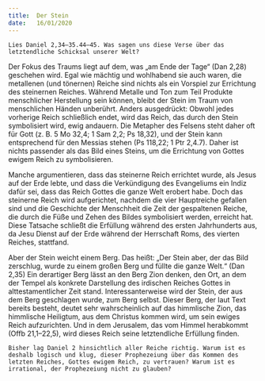 ```yaml
---
title:  Der Stein
date:   16/01/2020
---
```


`Lies Daniel 2,34–35.44–45. Was sagen uns diese Verse über das letztendliche Schicksal unserer Welt?`

Der Fokus des Traums liegt auf dem, was „am Ende der Tage“ (Dan 2,28) geschehen wird. Egal wie mächtig und wohlhabend sie auch waren, die metallenen (und tönernen) Reiche sind nichts als ein Vorspiel zur Errichtung des steinernen Reiches. Während Metalle und Ton zum Teil Produkte menschlicher Herstellung sein können, bleibt der Stein im Traum von menschlichen Händen unberührt. Anders ausgedrückt: Obwohl jedes vorherige Reich schließlich endet, wird das Reich, das durch den Stein symbolisiert wird, ewig andauern. Die Metapher des Felsens steht daher oft für Gott (z. B. 5 Mo 32,4; 1 Sam 2,2; Ps 18,32), und der Stein kann entsprechend für den Messias stehen (Ps 118,22; 1 Ptr 2,4.7). Daher ist nichts passender als das Bild eines Steins, um die Errichtung von Gottes ewigem Reich zu symbolisieren.

Manche argumentieren, dass das steinerne Reich errichtet wurde, als Jesus auf der Erde lebte, und dass die Verkündigung des Evangeliums ein Indiz dafür sei, dass das Reich Gottes die ganze Welt erobert habe. Doch das steinerne Reich wird aufgerichtet, nachdem die vier Hauptreiche gefallen sind und die Geschichte der Menschheit die Zeit der gespaltenen Reiche, die durch die Füße und Zehen des Bildes symbolisiert werden, erreicht hat. Diese Tatsache schließt die Erfüllung während des ersten Jahrhunderts aus, da Jesu Dienst auf der Erde während der Herrschaft Roms, des vierten Reiches, stattfand.

Aber der Stein weicht einem Berg. Das heißt: „Der Stein aber, der das Bild zerschlug, wurde zu einem großen Berg und füllte die ganze Welt.“ (Dan 2,35) Ein derartiger Berg lässt an den Berg Zion denken, den Ort, an dem der Tempel als konkrete Darstellung des irdischen Reiches Gottes in alttestamentlicher Zeit stand. Interessanterweise wird der Stein, der aus dem Berg geschlagen wurde, zum Berg selbst. Dieser Berg, der laut Text bereits besteht, deutet sehr wahrscheinlich auf das himmlische Zion, das himmlische Heiligtum, aus dem Christus kommen wird, um sein ewiges Reich aufzurichten. Und in dem Jerusalem, das vom Himmel herabkommt (Offb 21,1–22,5), wird dieses Reich seine letztendliche Erfüllung finden.

`Bisher lag Daniel 2 hinsichtlich aller Reiche richtig. Warum ist es deshalb logisch und klug, dieser Prophezeiung über das Kommen des letzten Reiches, Gottes ewigem Reich, zu vertrauen? Warum ist es irrational, der Prophezeiung nicht zu glauben?`
